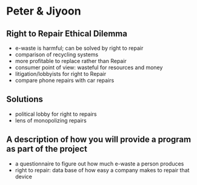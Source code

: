 # Peter & Jiyoon

## Right to Repair Ethical Dilemma
* e-waste is harmful; can be solved by right to repair
* comparison of recycling systems
* more profitable to replace rather than Repair
* consumer point of view: wasteful for resources and money
* litigation/lobbyists for right to Repair
* compare phone repairs with car repairs

## Solutions
* political lobby for right to repairs
* lens of monopolizing repairs

## A description of how you will provide a program as part of the project 
* a questionnaire to figure out how much e-waste a person produces
* right to repair: data base of how easy a company makes to repair that device
